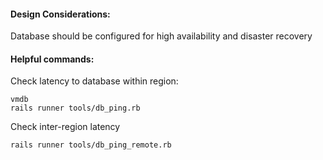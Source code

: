 #### Design Considerations:

Database should be configured for high availability and disaster recovery

#### Helpful commands:

Check latency to database within region:

```
vmdb
rails runner tools/db_ping.rb
```

Check inter-region latency

```
rails runner tools/db_ping_remote.rb
```



